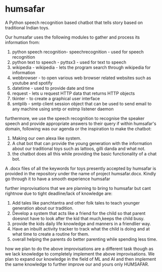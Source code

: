 # humsafar
A Python speech recognition based chatbot that tells story based on traditional Indian toys.


Our humsafar uses the following modules to gather and process its information from:
1. python speech recognition- speechrecognition - used for speech recognition
2. python text to speech - pyttsx3 - used for text to speech
3. wikipedia - wikipedia - lets the program search through wikipedia for information
4. webbrowser - to open various web browser related websites such as youtube and spotify
5. datetime - used to provide date and time
6. request - lets u request HTTP data that returns HTTP objects
7. tkinter -  to create a graphical user interface
8. smtplib - smtp client session object that can be used to send email to any machine using smtp or estmp listener daemon


furthermore, we use the speech recognition to recognise the speaker speech and provide appropriate answers to their query if within humsafar's domain, following was our agenda or the inspiration to make the chatbot:
1. Making our own alexa like system.
2. A chat bot that can provide the young generation with the information about our traditional toys such as lattoos, gilli danda and what not.
3. the chatbot does all this while providing the basic functionality of a chat bot.

A .docx files of all the keywords for toys presently accepted by humsafar is provided in the repository under the name of project humsafar.docx. Kindly go through it to have a smooth experience humsafar


further improvisations that we are planning to bring to humsafar but cant rightnow due to tight deadline/lack of knowledge are:
1. Add tales like panchtantra and other folk tales to teach younger generation about our tradition.
2. Develop a system that acts like a friend for the child so that parent doesnot have to look after the kid that much,keeps the child busy.
3. provide the kids daily life knowledge and manners in a friendlier way.
4. Have an inbuilt activity tracker to track what the child is doing and at what time to create a routine for them.
5. overall helping the parents do better parenting while spending less time.


how we plan to do the above improvisations are a different task though as we lack knowledge to completely implement the above improvisations. We plan to expand our knowledge in the field of ML and AI and then implement the same knowledge to further improve our and yours only HUMSAFAR.
